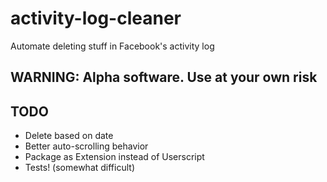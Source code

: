 # activity-log-cleaner
Automate deleting stuff in Facebook's activity log

## WARNING: Alpha software. Use at your own risk

## TODO
- Delete based on date
- Better auto-scrolling behavior
- Package as Extension instead of Userscript
- Tests! (somewhat difficult)
